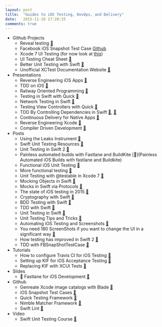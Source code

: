 ```yaml
---
layout: post
title:  "Guides to iOS Testing, DevOps, and Delivery"
date:   2015-11-10 17:20:15
comments: true
---
```


- Github Projects
    - Reveal testing [:link:](http://revealapp.com/)
    - Facebook iOS Snapshot Test Case [Github](https://github.com/facebook/ios-snapshot-test-case)
    - Xcode 7 UI Testing (for now look at [this](http://www.mokacoding.com/blog/xcode-7-ui-testing/))
    - UI Testing Cheat Sheet [:link:](http://masilotti.com/ui-testing-cheat-sheet/)
    - Better Unit Testing with Swift [:link:](http://masilotti.com/better-swift-unit-testing/)
    - Unofficial XCTest Documentation Website [:link:](http://masilotti.com/xctest-documentation/)
- Presentations
    - Reverse Engineering iOS Apps [:floppy_disk:](https://realm.io/news/conrad-kramer-reverse-engineering-ios-apps-lyft/)
    - TDD on iOS [:floppy_disk:](https://realm.io/news/altconf-glen-tregoning-paul-zabelin-successful-test-driven-development-on-ios/)
    - Railway Oriented Programming [:floppy_disk:](http://fsharpforfunandprofit.com/rop/)
    - Testing in Swift with Quick [:floppy_disk:](https://realm.io/news/testing-in-swift/)
    - Network Testing in Swift [:floppy_disk:](https://realm.io/news/soffes-swift-network-testing-dvr/)
    - Testing View Controllers with Quick [:floppy_disk:](https://realm.io/news/rachel-bobbins-testing-view-controllers-quick/)
    - TDD By Controlling Dependencies in Swift [:floppy_disk:](https://www.youtube.com/watch?v=qYpURmZcCKs&index=47&list=PLEx5khR4g7PL0fDNJkI2dHhqeckQTAbes), [:floppy_disk:](http://gotocon.com/dl/goto-cph-2015/slides/JorgeD.OrtizFuentes_TestDrivenDevelopmentbyControllingDependencies.pdf)
    - Continuous Delivery for Native Apps [:floppy_disk:](http://gotocon.com/dl/goto-cph-2015/slides/NielsFrydenholm_ContinuousDeliveryForNativeApps.pdf)
    - Reverse Engineering Xcode [:floppy_disk:](https://realm.io/news/jp-simard-reverse-engineering-code-completion/) 
    - Compiler Driven Development [:floppy_disk:](https://github.com/nlutsenko/compile-time-guaranteed/blob/master/compile-time-guaranteed.pdf)
- Posts
    - Using the Leaks Instrument [:link:](http://www.russbishop.net/shoot-the-heap)
    - Swift Unit Testing Resources [:link:](http://www.andrewcbancroft.com/2014/12/19/swift-unit-testing-resources/)
    - Unit Testing in Swift 2 [:link:](http://masteringswift.blogspot.com/2015/07/swift-2-and-unit-testing.html)
    - Painless automated builds with Fastlane and BuildKite [:link:](Painless Automated iOS Builds with fastlane and Buildkite)
    - Functional iOS Unit Testing [:link:](http://www.ebaytechblog.com/2015/04/15/functional-ios-testing-in-swift/)
    - More functional testing [:link:](http://www.thinkandbuild.it/ios-functional-testing-with-user-stories-uitest-and-local-server/)
    - Unit Testing with @testable in Xcode 7 [:link:](http://natashatherobot.com/swift-2-xcode-7-unit-testing-access/)
    - Mocking Objects in Swift [:link:](http://www.raywenderlich.com/101306/unit-testing-tutorial-mocking-objects)
    - Mocks in Swift via Protocols [:link:](http://blog.eliperkins.me/mocks-in-swift-via-protocols?utm_campaign=This%2BWeek%2Bin%2BSwift&utm_medium=email&utm_source=This_Week_in_Swift_59)
    - The state of iOS testing in 2015 [:link:](http://www.mokacoding.com/blog/ios-testing-in-2015/)
    - Cryptography with Swift [:link:](http://digitalleaves.com/blog/2015/08/commoncrypto-in-swift/?utm_campaign=Swift%2BSandbox&utm_medium=web&utm_source=Swift_Sandbox_3)
    - BDD Testing with Swift [:link:](http://railsware.com/blog/2014/07/04/bdd-style-testing-in-swift-with-sleipnir/)
    - TDD with Swift [:link:](http://swiftandpainless.com/category/tdd/)
    - Unit Testing in Swift [:link:](https://bendyworks.com/unit-testing-in-swift/)
    - Unit Testing Tips and Tricks [:link:](http://natashatherobot.com/swift-unit-testing-tips-and-tricks/)
    - Automating iOS Testing and Screenshots [:link:](http://www.russbishop.net/storm-sim-requires-180-screenshots)
    - You need 180 ScreenShots if you want to change the UI in a significant way [:link:](http://www.russbishop.net/storm-sim-requires-180-screenshots)
    - How testing has improved in Swift 2 [:link:](http://code.tutsplus.com/tutorials/advances-in-testing-with-xcode-7-and-swift-2--cms-24469)
    - TDD with FBSnapShotTestCase [:link:](http://devmonologue.com/ios/category/test-driven-development/)
- Tutorials
    - How to configure Travis CI for iOS Testing [:link:](http://www.mokacoding.com/blog/travis-ci-ios-testing/)
    - Setting up KIF for iOS Acceptance Testing [:link:](http://www.mokacoding.com/blog/setting-up-kif-for-ios-acceptance-testing/)
    - Replacing KIF with XCUI Tests [:link:](http://www.catehuston.com/blog/2015/11/11/replacing-kif-tests-with-xcui-tests/?utm_campaign=This%2BWeek%2Bin%2BSwift&utm_medium=email&utm_source=This_Week_in_Swift_62)
- Slides
    - :raised_hands: Fastlane for iOS Development [:floppy_disk:](https://speakerdeck.com/hedjirog/how-we-use-fastlane-at-wantedly)
- Github
    - Genreate Xcode image catalogs with Blade [:link:](https://github.com/jondot/blade)
    - iOS Snapshot Test Cases [:link:](https://github.com/facebook/ios-snapshot-test-case)
    - Quick Testing Framework [:link:](https://github.com/Quick/Quick)
    - Nimble Matcher Framework [:link:](https://github.com/Quick/Nimble)
    - Swift Lint [:link:](https://github.com/realm/SwiftLint)
- Video 
    - Swift Unit Testing Course [:link:](http://code.tutsplus.com/courses/unit-testing-with-swift-and-xctest)